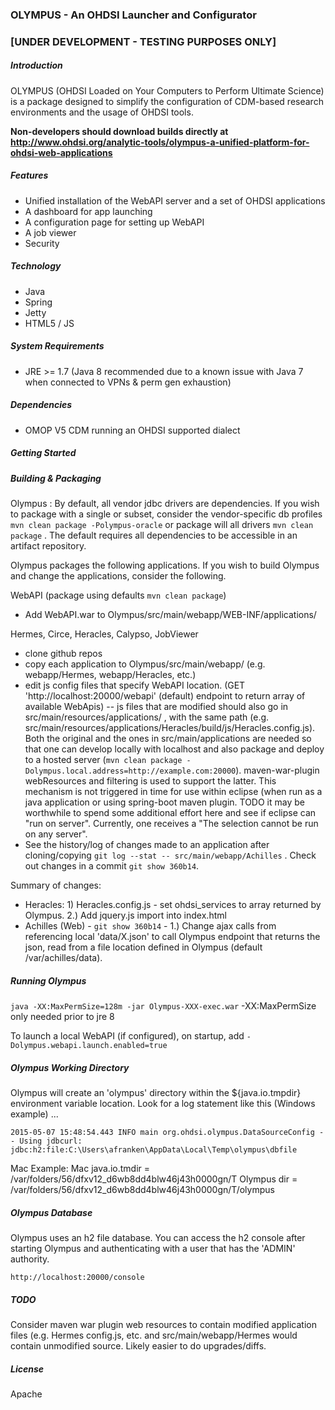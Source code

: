 ### OLYMPUS - An OHDSI Launcher and Configurator 
### [UNDER DEVELOPMENT - TESTING PURPOSES ONLY] 

##### Introduction

OLYMPUS (OHDSI Loaded on Your Computers to Perform Ultimate Science) is a package designed to simplify the configuration of CDM-based research environments and the usage of OHDSI tools.  

**Non-developers should download builds directly at http://www.ohdsi.org/analytic-tools/olympus-a-unified-platform-for-ohdsi-web-applications**

##### Features
* Unified installation of the WebAPI server and a set of OHDSI applications
* A dashboard for app launching
* A configuration page for setting up WebAPI
* A job viewer 
* Security

##### Technology
* Java
* Spring
* Jetty
* HTML5 / JS

##### System Requirements
* JRE >= 1.7 (Java 8 recommended due to a known issue with Java 7 when connected to VPNs & perm gen exhaustion)

##### Dependencies
* OMOP V5 CDM running an OHDSI supported dialect

##### Getting Started

##### Building & Packaging
Olympus : By default, all vendor jdbc drivers are dependencies.  If you wish to package with a single or subset, consider the vendor-specific db profiles `mvn clean package -Polympus-oracle` or package will all drivers `mvn clean package` . The default requires all dependencies to be accessible in an artifact repository.

Olympus packages the following applications.  If you wish to build Olympus and change the applications, consider the following.

WebAPI (package using defaults `mvn clean package`)
- Add WebAPI.war to Olympus/src/main/webapp/WEB-INF/applications/

Hermes, Circe, Heracles, Calypso, JobViewer
- clone github repos
- copy each application to Olympus/src/main/webapp/ (e.g. webapp/Hermes, webapp/Heracles, etc.)
- edit js config files that specify WebAPI location. (GET 'http://localhost:20000/webapi' (default) endpoint to return array of available WebApis)
-- js files that are modified should also go in src/main/resources/applications/ , with the same path (e.g. src/main/resources/applications/Heracles/build/js/Heracles.config.js).  Both the original and the ones in src/main/applications are needed so that one can develop locally with localhost and also package and deploy to a hosted server (`mvn clean package -Dolympus.local.address=http://example.com:20000`).  maven-war-plugin webResources and filtering is used to support the latter.  This mechanism is not triggered in time for use within eclipse (when run as a java application or using spring-boot maven plugin.  TODO it may be worthwhile to spend some additional effort here and see if eclipse can "run on server".  Currently, one receives a "The selection cannot be run on any server".
- See the history/log of changes made to an application after cloning/copying `git log --stat -- src/main/webapp/Achilles` .  Check out changes in a commit `git show 360b14`.

Summary of changes:
* Heracles: 1) Heracles.config.js - set ohdsi_services to array returned by Olympus. 2.) Add jquery.js import into index.html
* Achilles (Web) - `git show 360b14` - 1.) Change ajax calls from referencing local 'data/X.json' to call Olympus endpoint that returns the json, read from a file location defined in Olympus (default /var/achilles/data).

##### Running Olympus
`java -XX:MaxPermSize=128m -jar Olympus-XXX-exec.war`
-XX:MaxPermSize only needed prior to jre 8

To launch a local WebAPI (if configured), on startup, add `-Dolympus.webapi.launch.enabled=true`

##### Olympus Working Directory
Olympus will create an 'olympus' directory within the ${java.io.tmpdir} environment variable location.
Look for a log statement like this (Windows example) ...  

```
2015-05-07 15:48:54.443 INFO main org.ohdsi.olympus.DataSourceConfig -  - Using jdbcurl: jdbc:h2:file:C:\Users\afranken\AppData\Local\Temp\olympus\dbfile
```
Mac Example:
Mac java.io.tmdir = /var/folders/56/dfxv12_d6wb8dd4blw46j43h0000gn/T
Olympus dir = /var/folders/56/dfxv12_d6wb8dd4blw46j43h0000gn/T/olympus


##### Olympus Database
Olympus uses an h2 file database.  You can access the h2 console after starting Olympus and authenticating with a user that has the 'ADMIN' authority.
  
`http://localhost:20000/console`

##### TODO
Consider maven war plugin web resources to contain modified application files (e.g. Hermes config.js, etc. and src/main/webapp/Hermes would contain unmodified source.  Likely easier to do upgrades/diffs.
	
##### License
Apache
